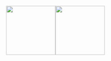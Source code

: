 <img align="" height="135px" src="https://github-readme-stats.vercel.app/api?username=justsoleo&hide_title=true&include_all_commits=true&line_height=21&theme=default" /><img align="" height="135px" src="https://github-readme-stats.vercel.app/api/top-langs/?username=justsoleo&hide_title=true&layout=compact&&theme=default&card_width=300" />
